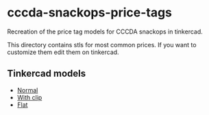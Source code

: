 # cccda-snackops-price-tags
Recreation of the price tag models for CCCDA snackops in tinkercad.

This directory contains stls for most common prices. If you want to customize them edit them on tinkercad.

## Tinkercad models

* [Normal](https://www.tinkercad.com/things/dWu1IlBaXJX)
* [With clip](https://www.tinkercad.com/things/2ViGQoko26y)
* [Flat](https://www.tinkercad.com/things/lLgwxTmZpVY)
